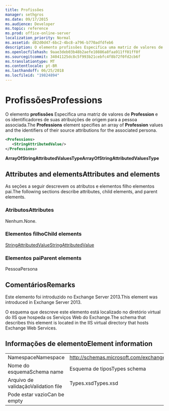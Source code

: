 ```yaml
---
title: Profissões
manager: sethgros
ms.date: 09/17/2015
ms.audience: Developer
ms.topic: reference
ms.prod: office-online-server
localization_priority: Normal
ms.assetid: d82d0d47-6bc2-4bc8-a796-b770adfdfeb6
description: O elemento profissões Especifica uma matriz de valores de Profession e os identificadores de suas atribuições de origem para a pessoa associada.
ms.openlocfilehash: 9aae3deb03b48b2aefe10886a8faa911ff01ff0f
ms.sourcegitcommit: 34041125dc8c5f993b21cebfc4f8b72f0fd2cb6f
ms.translationtype: MT
ms.contentlocale: pt-BR
ms.lasthandoff: 06/25/2018
ms.locfileid: "19824894"
---
```

# <a name="professions"></a><span data-ttu-id="29eb1-103">Profissões</span><span class="sxs-lookup"><span data-stu-id="29eb1-103">Professions</span></span>

<span data-ttu-id="29eb1-104">O elemento **profissões** Especifica uma matriz de valores de **Profession** e os identificadores de suas atribuições de origem para a pessoa associada.</span><span class="sxs-lookup"><span data-stu-id="29eb1-104">The **Professions** element specifies an array of **Profession** values and the identifiers of their source attributions for the associated persona.</span></span> 
  
```XML
<Professions>
   <StringAttributedValue/>
</Professions>
```

 <span data-ttu-id="29eb1-105">**ArrayOfStringAttributedValuesType**</span><span class="sxs-lookup"><span data-stu-id="29eb1-105">**ArrayOfStringAttributedValuesType**</span></span>
## <a name="attributes-and-elements"></a><span data-ttu-id="29eb1-106">Attributes and elements</span><span class="sxs-lookup"><span data-stu-id="29eb1-106">Attributes and elements</span></span>

<span data-ttu-id="29eb1-107">As seções a seguir descrevem os atributos e elementos filho elementos pai.</span><span class="sxs-lookup"><span data-stu-id="29eb1-107">The following sections describe attributes, child elements, and parent elements.</span></span>
  
### <a name="attributes"></a><span data-ttu-id="29eb1-108">Atributos</span><span class="sxs-lookup"><span data-stu-id="29eb1-108">Attributes</span></span>

<span data-ttu-id="29eb1-109">Nenhum.</span><span class="sxs-lookup"><span data-stu-id="29eb1-109">None.</span></span>
  
### <a name="child-elements"></a><span data-ttu-id="29eb1-110">Elementos filho</span><span class="sxs-lookup"><span data-stu-id="29eb1-110">Child elements</span></span>

[<span data-ttu-id="29eb1-111">StringAttributedValue</span><span class="sxs-lookup"><span data-stu-id="29eb1-111">StringAttributedValue</span></span>](stringattributedvalue.md)
  
### <a name="parent-elements"></a><span data-ttu-id="29eb1-112">Elementos pai</span><span class="sxs-lookup"><span data-stu-id="29eb1-112">Parent elements</span></span>

<span data-ttu-id="29eb1-113">Pessoa</span><span class="sxs-lookup"><span data-stu-id="29eb1-113">Persona</span></span>
  
## <a name="remarks"></a><span data-ttu-id="29eb1-114">Comentários</span><span class="sxs-lookup"><span data-stu-id="29eb1-114">Remarks</span></span>

<span data-ttu-id="29eb1-115">Este elemento foi introduzido no Exchange Server 2013.</span><span class="sxs-lookup"><span data-stu-id="29eb1-115">This element was introduced in Exchange Server 2013.</span></span>
  
<span data-ttu-id="29eb1-116">O esquema que descreve este elemento está localizado no diretório virtual do IIS que hospeda os Serviços Web do Exchange.</span><span class="sxs-lookup"><span data-stu-id="29eb1-116">The schema that describes this element is located in the IIS virtual directory that hosts Exchange Web Services.</span></span>
  
## <a name="element-information"></a><span data-ttu-id="29eb1-117">Informações de elemento</span><span class="sxs-lookup"><span data-stu-id="29eb1-117">Element information</span></span>

|||
|:-----|:-----|
|<span data-ttu-id="29eb1-118">Namespace</span><span class="sxs-lookup"><span data-stu-id="29eb1-118">Namespace</span></span>  <br/> |http://schemas.microsoft.com/exchange/services/2006/types  <br/> |
|<span data-ttu-id="29eb1-119">Nome do esquema</span><span class="sxs-lookup"><span data-stu-id="29eb1-119">Schema name</span></span>  <br/> |<span data-ttu-id="29eb1-120">Esquema de tipos</span><span class="sxs-lookup"><span data-stu-id="29eb1-120">Types schema</span></span>  <br/> |
|<span data-ttu-id="29eb1-121">Arquivo de validação</span><span class="sxs-lookup"><span data-stu-id="29eb1-121">Validation file</span></span>  <br/> |<span data-ttu-id="29eb1-122">Types.xsd</span><span class="sxs-lookup"><span data-stu-id="29eb1-122">Types.xsd</span></span>  <br/> |
|<span data-ttu-id="29eb1-123">Pode estar vazio</span><span class="sxs-lookup"><span data-stu-id="29eb1-123">Can be empty</span></span>  <br/> ||
   

